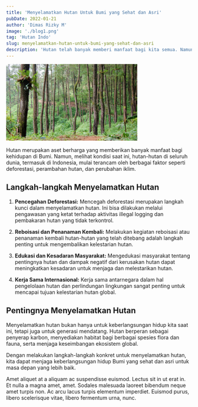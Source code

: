 ```yaml
---
title: 'Menyelamatkan Hutan Untuk Bumi yang Sehat dan Asri'
pubDate: 2022-01-21
author: 'Dimas Rizky M'
image: './blog1.png'
tag: 'Hutan Indo'
slug: menyelamatkan-hutan-untuk-bumi-yang-sehat-dan-asri
description: 'Hutan telah banyak memberi manfaat bagi kita semua. Namun melihat data sekarang hutan di dunia terutama di Indonesia mulai terancam. Untuk tidak menimbulkan kerusakan yang lebih parah kita harus mencegahnya dengan cara. Seperti ....'
---
```


![Blog1](../../../public/blog1.png)

Hutan merupakan aset berharga yang memberikan banyak manfaat bagi kehidupan di Bumi. Namun, melihat kondisi saat ini, hutan-hutan di seluruh dunia, termasuk di Indonesia, mulai terancam oleh berbagai faktor seperti deforestasi, perambahan hutan, dan perubahan iklim.

## Langkah-langkah Menyelamatkan Hutan

1. **Pencegahan Deforestasi:** Mencegah deforestasi merupakan langkah kunci dalam menyelamatkan hutan. Ini bisa dilakukan melalui pengawasan yang ketat terhadap aktivitas illegal logging dan pembakaran hutan yang tidak terkontrol.
2. **Reboisasi dan Penanaman Kembali:** Melakukan kegiatan reboisasi atau penanaman kembali hutan-hutan yang telah ditebang adalah langkah penting untuk mengembalikan kelestarian hutan.

3. **Edukasi dan Kesadaran Masyarakat:** Mengedukasi masyarakat tentang pentingnya hutan dan dampak negatif dari kerusakan hutan dapat meningkatkan kesadaran untuk menjaga dan melestarikan hutan.

4. **Kerja Sama Internasional:** Kerja sama antarnegara dalam hal pengelolaan hutan dan perlindungan lingkungan sangat penting untuk mencapai tujuan kelestarian hutan global.

## Pentingnya Menyelamatkan Hutan

Menyelamatkan hutan bukan hanya untuk keberlangsungan hidup kita saat ini, tetapi juga untuk generasi mendatang. Hutan berperan sebagai penyerap karbon, menyediakan habitat bagi berbagai spesies flora dan fauna, serta menjaga keseimbangan ekosistem global.

Dengan melakukan langkah-langkah konkret untuk menyelamatkan hutan, kita dapat menjaga keberlangsungan hidup Bumi yang sehat dan asri untuk masa depan yang lebih baik.

Amet aliquet at a aliquam ac suspendisse euismod. Lectus sit in ut erat in. Et nulla a magna amet, amet. Sodales malesuada laoreet bibendum neque amet turpis non. Ac arcu lacus turpis elementum imperdiet. Euismod purus, libero scelerisque vitae, libero fermentum urna, nunc.
